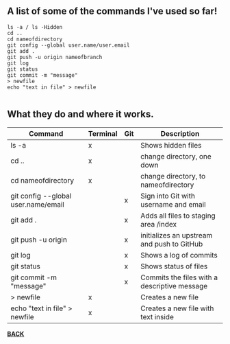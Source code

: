 ## A list of some of the commands I've used so far!

```
ls -a / ls -Hidden
cd ..
cd nameofdirectory
git config --global user.name/user.email
git add .
git push -u origin nameofbranch
git log
git status
git commit -m "message"
> newfile
echo "text in file" > newfile


```
## What they do and where it works.

| Command | Terminal | Git | Description |
|---|---|---|---|
| ls -a| x | | Shows hidden files|
| cd ..| x | | change directory, one down|
| cd nameofdirectory | x | | change directory, to nameofdirectory|
| git config --global user.name/email| | x | Sign into Git with username and email|
| git add .| | x | Adds all files to staging area /index |
| git push -u origin| | x | initializes an upstream and push to GitHub |   
| git log | | x | Shows a log of commits |
| git status | | x | Shows status of files |
| git commit -m "message" | | x | Commits the files with a descriptive message |
| > newfile | x | | Creates a new file |
| echo "text in file" > newfile | x | | Creates a new file with text inside |



[**BACK**](/README.md)